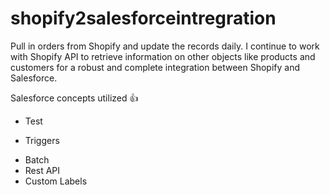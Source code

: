 # shopify2salesforceintregration

Pull in orders from Shopify and update the records daily. I continue to work with Shopify API to retrieve information on other objects like 
products and customers for a robust and complete integration between Shopify and Salesforce. 

Salesforce concepts utilized 👍
- Test
* Triggers
+ Batch
+ Rest API
+ Custom Labels
  
